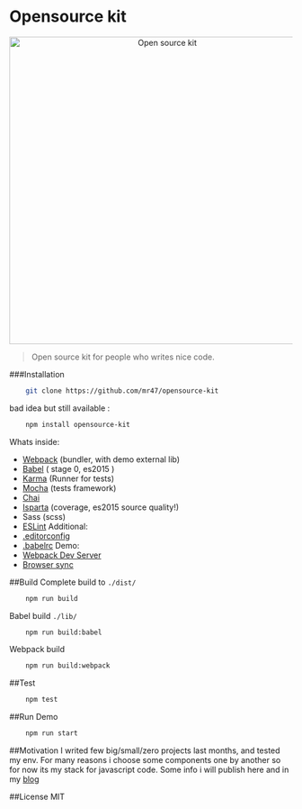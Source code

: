# Opensource kit
<p align="center">
  <a href="https://github.com/mr47/opensource-kit">
    <img alt="Open source kit" src="https://raw.githubusercontent.com/mr47/opensource-kit/master/tmp/oskit.png" width="546">
  </a>
</p>

> Open source kit for people who writes nice code.


###Installation
```bash
	git clone https://github.com/mr47/opensource-kit
```
bad idea but still available :
```bash
	npm install opensource-kit
```
Whats inside:
 - [Webpack](https://webpack.github.io/) (bundler, with demo external lib)
 - [Babel](https://babeljs.io) ( stage 0, es2015 ) 
 - [Karma](https://karma-runner.github.io) (Runner for tests)
 - [Mocha](https://mochajs.org/) (tests framework)
 - [Chai](http://chaijs.com/)
 - [Isparta](https://github.com/douglasduteil/isparta) (coverage, es2015 source quality!)
 - Sass (scss)
 - [ESLint](https://github.com/eslint/eslint)
Additional:
 - [.editorconfig](http://editorconfig.org/)
 - [.babelrc](https://babeljs.io/docs/usage/babelrc/)
Demo:
 - [Webpack Dev Server](https://webpack.github.io/docs/webpack-dev-server.html)
 - [Browser sync](https://www.browsersync.io/)

##Build
Complete build to `./dist/`
```bash
	npm run build
```
Babel build `./lib/`
```bash
	npm run build:babel
```
Webpack build
```bash
	npm run build:webpack
```

##Test
```bash
	npm test
```
##Run Demo
```bash
	npm run start
```

##Motivation
I writed few big/small/zero projects last months, and tested my env. For many reasons i choose some components one by another so for now its my stack for javascript code.
Some info i will publish here and in my [blog](https://mr47.in/2016/03/20/opensource-kit/)

##License
MIT
